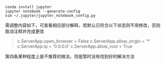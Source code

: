 ```
conda install jupyter
jupyter notebook --generate-config
vim ~/.jupyter/jupyter_notebook_config.py
```
需调整内容如下，可查看相应部分解释，若默认已符合以下状态则不用修改，否则取消注释并完成更改
> c.ServerApp.open_browser = False
> c.ServerApp.allow_origin = '*'
> c.ServerApp.ip = '0.0.0.0'
> c.ServerApp.allow_root = True

第四条某种程度上是不推荐的做法，但是暂时没有找到好的解决方法